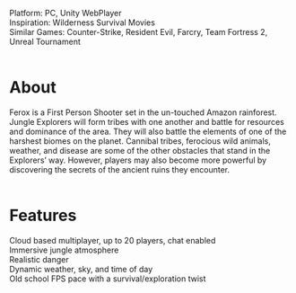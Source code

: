 Platform: PC, Unity WebPlayer<br>
Inspiration: Wilderness Survival Movies<br>
Similar Games: Counter-Strike, Resident Evil, Farcry, Team Fortress 2, Unreal Tournament<br>
<br>
<h1>About</h1>
Ferox is a First Person Shooter set in the un-touched Amazon rainforest. Jungle Explorers will form tribes with one another and battle for resources and dominance of the area. They will also battle the elements of one of the harshest biomes on the planet. Cannibal tribes, ferocious wild animals, weather, and disease are some of the other obstacles that stand in the Explorers’ way. However, players may also become more powerful by discovering the secrets of the ancient ruins they encounter.<br>
<br>
<h1>Features</h1>
Cloud based multiplayer, up to 20 players, chat enabled<br>
Immersive jungle atmosphere<br>
Realistic danger<br>
Dynamic weather, sky, and time of day<br>
Old school FPS pace with a survival/exploration twist